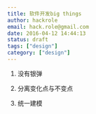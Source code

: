 ```yaml
---
title: 软件开发big things
author: hackrole
email: hack.role@gmail.com
date: 2016-04-12 14:44:13
status: draft
tags: ["design"]
category: ["design"]
---
```





1) 没有银弹

2) 分离变化点与不变点

3) 统一建模
